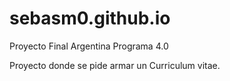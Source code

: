 # sebasm0.github.io
Proyecto Final Argentina Programa 4.0

Proyecto donde se pide armar un Curriculum vitae.
